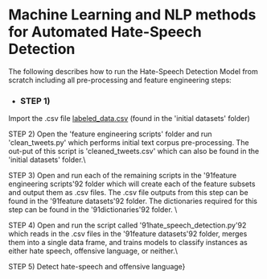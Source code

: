 # Machine Learning and NLP methods for Automated Hate-Speech Detection

The following describes how to run the Hate-Speech Detection Model from scratch including all pre-processing and feature engineering steps:

- ### STEP 1) 
Import the .csv file [labeled_data.csv](https://github.com/tpawelski/hate-speech-detection/blob/master/initial%20datasets/labeled_data.csv) (found in the 'initial datasets' folder)

STEP 2) Open the 'feature engineering scripts' folder and run 'clean_tweets.py' which performs initial text corpus pre-processing. The out-put of this script is 'cleaned_tweets.csv' which can also be found in the 'initial datasets' folder.\

STEP 3) Open and run each of the remaining scripts in the \'91feature engineering scripts\'92  folder which will create each of the feature subsets and output them as .csv files. The .csv file outputs from this step can be found in the \'91feature datasets\'92 folder. The dictionaries required for this step can be found in the \'91dictionaries\'92 folder. \

STEP 4) Open and run the script called \'91hate_speech_detection.py\'92 which reads in the .csv files in the \'91feature datasets\'92 folder, merges them into a single data frame, and trains models to classify instances as either hate speech, offensive language, or neither.\

STEP 5) Detect hate-speech and offensive language}
